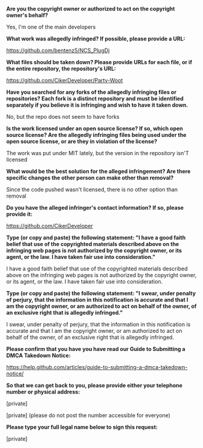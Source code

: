 **Are you the copyright owner or authorized to act on the copyright owner's behalf?**

Yes, I'm one of the main developers

**What work was allegedly infringed? If possible, please provide a URL:**

https://github.com/bentenz5/NCS_PlugDj

**What files should be taken down? Please provide URLs for each file, or if the entire repository, the repository's URL:**

https://github.com/CikerDeveloper/Party-Woot

**Have you searched for any forks of the allegedly infringing files or repositories? Each fork is a distinct repository and must be identified separately if you believe it is infringing and wish to have it taken down.**

No, but the repo does not seem to have forks

**Is the work licensed under an open source license? If so, which open source license? Are the allegedly infringing files being used under the open source license, or are they in violation of the license?**

The work was put under MIT lately, but the version in the repository isn'T licensed

**What would be the best solution for the alleged infringement? Are there specific changes the other person can make other than removal?**

Since the code pushed wasn't licensed, there is no other option than removal

**Do you have the alleged infringer's contact information? If so, please provide it:**

https://github.com/CikerDeveloper

**Type (or copy and paste) the following statement: "I have a good faith belief that use of the copyrighted materials described above on the infringing web pages is not authorized by the copyright owner, or its agent, or the law. I have taken fair use into consideration."**

I have a good faith belief that use of the copyrighted materials described above on the infringing web pages is not authorized by the copyright owner, or its agent, or the law. I have taken fair use into consideration.

**Type (or copy and paste) the following statement: "I swear, under penalty of perjury, that the information in this notification is accurate and that I am the copyright owner, or am authorized to act on behalf of the owner, of an exclusive right that is allegedly infringed."**

I swear, under penalty of perjury, that the information in this notification is accurate and that I am the copyright owner, or am authorized to act on behalf of the owner, of an exclusive right that is allegedly infringed.

**Please confirm that you have you have read our Guide to Submitting a DMCA Takedown Notice:**

https://help.github.com/articles/guide-to-submitting-a-dmca-takedown-notice/

**So that we can get back to you, please provide either your telephone number or physical address:**

[private]

[private] (please do not post the number accessible for everyone)

**Please type your full legal name below to sign this request:**

[private]
